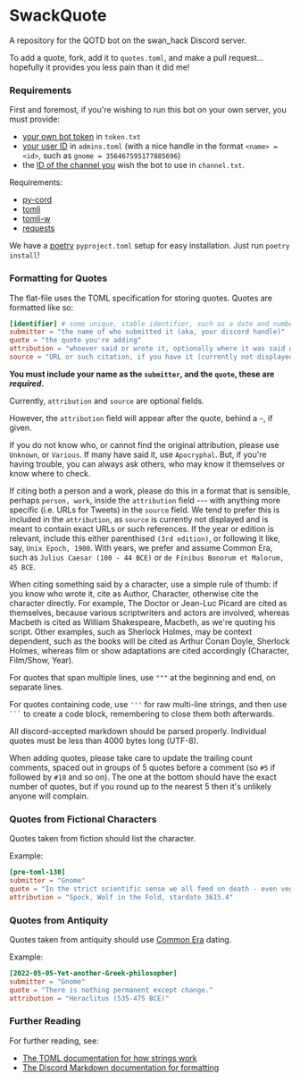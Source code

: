 # SwackQuote

A repository for the QOTD bot on the swan_hack Discord server.

To add a quote, fork, add it to `quotes.toml`, and make a pull request... hopefully it provides you less pain than it did me!

### Requirements

First and foremost, if you're wishing to run this bot on your own server, you must provide:
- [your own bot token](https://discordapp.com/developers/applications/) in `token.txt`
- [your user ID](https://support.discord.com/hc/en-us/articles/206346498-Where-can-I-find-my-User-Server-Message-ID-) in `admins.toml` (with a nice handle in the format `<name> = <id>`, such as `gnome = 356467595177885696`)
- the [ID of the channel you](https://support.discord.com/hc/en-us/articles/206346498-Where-can-I-find-my-User-Server-Message-ID-) wish the bot to use in `channel.txt`.

Requirements:
- [py-cord](https://pypi.org/project/py-cord/)
- [tomli](https://pypi.org/project/tomli)
- [tomli-w](https://pypi.org/project/tomli-w)
- [requests](https://pypi.org/project/requests)

We have a [poetry](https://python-poetry.org/) `pyproject.toml` setup for easy installation.  Just run `poetry install`!

### Formatting for Quotes

The flat-file uses the TOML specification for storing quotes.  Quotes are formatted like so:

```toml
[identifier] # some unique, stable identifier, such as a date and number (2022-08-08-example-1)
submitter = "the name of who submitted it (aka, your discord handle)"
quote = "the quote you're adding"
attribution = "whoever said or wrote it, optionally where it was said or written"
source = "URL or such citation, if you have it (currently not displayed)"
```

**You must include your name as the `submitter`, and the `quote`, these are _required_.**

Currently, `attribution` and `source` are optional fields.

However, the `attribution` field will appear after the quote, behind a `~`, if given.

If you do not know who, or cannot find the original attribution, please use `Unknown`, or `Various`. If many have said it, use `Apocryphal`. But, if you're having trouble, you can always ask others, who may know it themselves or know where to check.

If citing both a person and a work, please do this in a format that is sensible, perhaps `person, work`, inside the `attribution` field --- with anything more specific (i.e. URLs for Tweets) in the `source` field. We tend to prefer this is included in the `attribution`, as `source` is currently not displayed and is meant to contain exact URLs or such references. If the year or edition is relevant, include this either parenthised `(3rd edition)`, or following it like, say, `Unix Epoch, 1900`. With years, we prefer and assume Common Era, such as `Julius Caesar (100 - 44 BCE)` or `de Finibus Bonorum et Malorum, 45 BCE`.

When citing something said by a character, use a simple rule of thumb: if you know who wrote it, cite as Author, Character, otherwise cite the character directly. For example, The Doctor or Jean-Luc Picard are cited as themselves, because various scriptwriters and actors are involved, whereas Macbeth is cited as William Shakespeare, Macbeth, as we're quoting his script. Other examples, such as Sherlock Holmes, may be context dependent, such as the books will be cited as Arthur Conan Doyle, Sherlock Holmes, whereas film or show adaptations are cited accordingly (Character, Film/Show, Year).

For quotes that span multiple lines, use `"""` at the beginning and end, on separate lines.

For quotes containing code, use `'''` for raw multi-line strings, and then use ` ``` ` to create a code block, remembering to close them both afterwards.

All discord-accepted markdown should be parsed properly. Individual quotes must be less than 4000 bytes long (UTF-8).

When adding quotes, please take care to update the trailing count comments, spaced out in groups of 5 quotes before a comment (so `#5` if followed by `#10` and so on). The one at the bottom should have the exact number of quotes, but if you round up to the nearest 5 then it's unlikely anyone will complain.

### Quotes from Fictional Characters

Quotes taken from fiction should list the character.

Example:

```toml
[pre-toml-130]
submitter = "Gnome"
quote = "In the strict scientific sense we all feed on death - even vegetarians."
attribution = "Spock, Wolf in the Fold, stardate 3615.4"
```

### Quotes from Antiquity

Quotes taken from antiquity should use [Common Era](https://en.wikipedia.org/wiki/Common_Era) dating.

Example:

```toml
[2022-05-05-Yet-another-Greek-philosopher]
submitter = "Gnome"
quote = "There is nothing permanent except change."
attribution = "Heraclitus (535-475 BCE)"
```

### Further Reading

For further reading, see:
- [The TOML documentation for how strings work](https://toml.io/en/)
- [The Discord Markdown documentation for formatting](https://support.discord.com/hc/en-us/articles/210298617-Markdown-Text-101)
